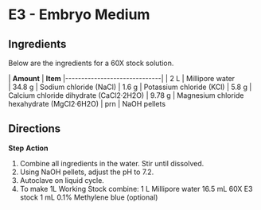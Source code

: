 # E3 - Embryo Medium
 
## Ingredients	
Below are the ingredients for a 60X stock solution.

| **Amount**   	| **Item**
|------------------------------|
| 2 L   	| Millipore water  
| 34.8 g	| Sodium chloride (NaCl)
| 1.6 g 	| Potassium chloride (KCl)
| 5.8 g		| Calcium chloride dihydrate (CaCl2·2H2O)
| 9.78 g 	| Magnesium chloride hexahydrate (MgCl2·6H2O)
| prn   	| NaOH pellets

## Directions	

**Step**	**Action**
1.	Combine all ingredients in the water. Stir until dissolved. 
2.	Using NaOH pellets, adjust the pH to 7.2.
3.	Autoclave on liquid cycle. 
4.	To make 1L Working Stock combine:
	1 L 	Millipore water 
	16.5 mL	60X E3 stock 
	1 mL 	0.1% Methylene blue (optional)
